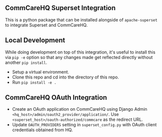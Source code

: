 ## CommCareHQ Superset Integration

This is a python package that can be installed alongside of `apache-superset` to integrate Superset and CommCareHQ. 

## Local Development

While doing development on top of this integration, it's useful to install this via `pip -e` option so that any changes made get reflected directly without another `pip install`.

- Setup a virtual environment.
- Clone this repo and cd into the directory of this repo.
- Run `pip install -e .`

## CommCareHQ OAuth Integration

- Create an OAuth application on CommCareHQ using Django Admin `<hq_host>/admin/oauth2_provider/application/`. Use `<superset_host>/oauth-authorized/commcare` as the redirect URL.
- Update `OAUTH_PROVIDERS` setting in `superset_config.py` with OAuth client credentials obtained from HQ.
